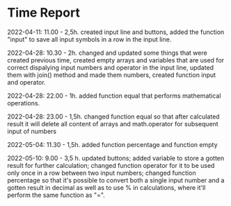 # Time Report

2022-04-11: 11.00 - 2,5h. created input line and buttons, added the function "input" to save all input symbols in a row in the input line.

2022-04-28: 10.30 - 2h. changed and updated some things that were created previous time, created empty arrays and variables that are used for correct dispalying input numbers and operator in the input line, updated them with join() method and made them numbers, created function input and operator.

2022-04-28: 22.00 - 1h. added function equal that performs mathematical operations.

2022-04-28: 23.00 - 1,5h. changed function equal so that after calculated result it will delete all content of arrays and math.operator for subsequent input of numbers

2022-05-04: 11.30 - 1,5h. added function percentage and function empty

2022-05-10: 9.00 - 3,5 h. updated buttons; added variable to store a gotten result for further calculation; changed function operator for it to be used only once in a row between two input numbers; changed function percentage so that it's possible to convert both a single input number and a gotten result in decimal as well as to use % in calculations, where it'll perform the same function as "=".    
